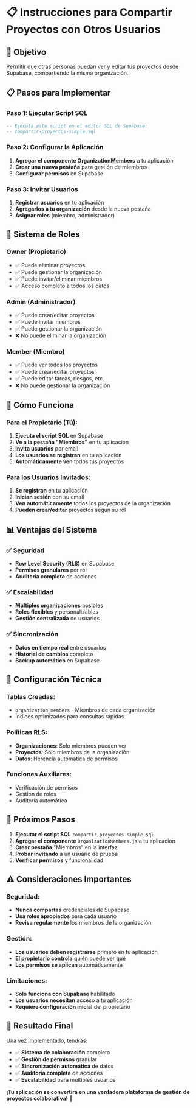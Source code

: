 # 📋 **Instrucciones para Compartir Proyectos con Otros Usuarios**

## 🎯 **Objetivo**
Permitir que otras personas puedan ver y editar tus proyectos desde Supabase, compartiendo la misma organización.

## 📋 **Pasos para Implementar**

### **Paso 1: Ejecutar Script SQL**
```sql
-- Ejecuta este script en el editor SQL de Supabase:
-- compartir-proyectos-simple.sql
```

### **Paso 2: Configurar la Aplicación**
1. **Agregar el componente OrganizationMembers** a tu aplicación
2. **Crear una nueva pestaña** para gestión de miembros
3. **Configurar permisos** en Supabase

### **Paso 3: Invitar Usuarios**
1. **Registrar usuarios** en tu aplicación
2. **Agregarlos a tu organización** desde la nueva pestaña
3. **Asignar roles** (miembro, administrador)

## 🔐 **Sistema de Roles**

### **Owner (Propietario)**
- ✅ Puede eliminar proyectos
- ✅ Puede gestionar la organización
- ✅ Puede invitar/eliminar miembros
- ✅ Acceso completo a todos los datos

### **Admin (Administrador)**
- ✅ Puede crear/editar proyectos
- ✅ Puede invitar miembros
- ✅ Puede gestionar la organización
- ❌ No puede eliminar la organización

### **Member (Miembro)**
- ✅ Puede ver todos los proyectos
- ✅ Puede crear/editar proyectos
- ✅ Puede editar tareas, riesgos, etc.
- ❌ No puede gestionar la organización

## 🚀 **Cómo Funciona**

### **Para el Propietario (Tú):**
1. **Ejecuta el script SQL** en Supabase
2. **Ve a la pestaña "Miembros"** en tu aplicación
3. **Invita usuarios** por email
4. **Los usuarios se registran** en tu aplicación
5. **Automáticamente ven** todos tus proyectos

### **Para los Usuarios Invitados:**
1. **Se registran** en tu aplicación
2. **Inician sesión** con su email
3. **Ven automáticamente** todos los proyectos de la organización
4. **Pueden crear/editar** proyectos según su rol

## 📊 **Ventajas del Sistema**

### **✅ Seguridad**
- **Row Level Security (RLS)** en Supabase
- **Permisos granulares** por rol
- **Auditoría completa** de acciones

### **✅ Escalabilidad**
- **Múltiples organizaciones** posibles
- **Roles flexibles** y personalizables
- **Gestión centralizada** de usuarios

### **✅ Sincronización**
- **Datos en tiempo real** entre usuarios
- **Historial de cambios** completo
- **Backup automático** en Supabase

## 🔧 **Configuración Técnica**

### **Tablas Creadas:**
- `organization_members` - Miembros de cada organización
- Índices optimizados para consultas rápidas

### **Políticas RLS:**
- **Organizaciones**: Solo miembros pueden ver
- **Proyectos**: Solo miembros de la organización
- **Datos**: Herencia automática de permisos

### **Funciones Auxiliares:**
- Verificación de permisos
- Gestión de roles
- Auditoría automática

## 📝 **Próximos Pasos**

1. **Ejecutar el script SQL** `compartir-proyectos-simple.sql`
2. **Agregar el componente** `OrganizationMembers.js` a tu aplicación
3. **Crear pestaña** "Miembros" en la interfaz
4. **Probar invitando** a un usuario de prueba
5. **Verificar permisos** y funcionalidad

## ⚠️ **Consideraciones Importantes**

### **Seguridad:**
- **Nunca compartas** credenciales de Supabase
- **Usa roles apropiados** para cada usuario
- **Revisa regularmente** los miembros de la organización

### **Gestión:**
- **Los usuarios deben registrarse** primero en tu aplicación
- **El propietario controla** quién puede ver qué
- **Los permisos se aplican** automáticamente

### **Limitaciones:**
- **Solo funciona con Supabase** habilitado
- **Los usuarios necesitan** acceso a tu aplicación
- **Requiere configuración inicial** del propietario

## 🎉 **Resultado Final**

Una vez implementado, tendrás:
- ✅ **Sistema de colaboración** completo
- ✅ **Gestión de permisos** granular
- ✅ **Sincronización automática** de datos
- ✅ **Auditoría completa** de acciones
- ✅ **Escalabilidad** para múltiples usuarios

**¡Tu aplicación se convertirá en una verdadera plataforma de gestión de proyectos colaborativa!** 🚀
